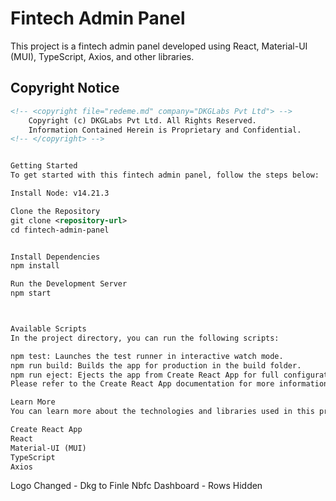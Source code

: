 # Fintech Admin Panel

This project is a fintech admin panel developed using React, Material-UI (MUI), TypeScript, Axios, and other libraries.

## Copyright Notice

```xml
<!-- <copyright file="redeme.md" company="DKGLabs Pvt Ltd"> -->
    Copyright (c) DKGLabs Pvt Ltd. All Rights Reserved.
    Information Contained Herein is Proprietary and Confidential.
<!-- </copyright> -->


Getting Started
To get started with this fintech admin panel, follow the steps below:

Install Node: v14.21.3

Clone the Repository
git clone <repository-url>
cd fintech-admin-panel


Install Dependencies
npm install

Run the Development Server
npm start



Available Scripts
In the project directory, you can run the following scripts:

npm test: Launches the test runner in interactive watch mode.
npm run build: Builds the app for production in the build folder.
npm run eject: Ejects the app from Create React App for full configuration control.
Please refer to the Create React App documentation for more information on using these scripts.

Learn More
You can learn more about the technologies and libraries used in this project by visiting their documentation:

Create React App
React
Material-UI (MUI)
TypeScript
Axios

```

Logo Changed - Dkg to Finle
Nbfc Dashboard - Rows Hidden 
